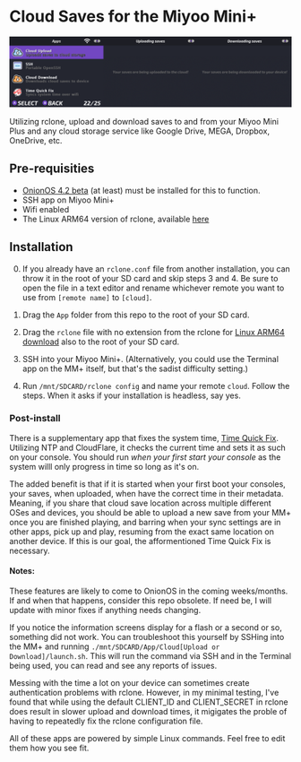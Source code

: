 # Cloud Saves for the Miyoo Mini+

![Main Apps UI](https://github.com/hotcereal/files/blob/main/Unknown-3.png?raw=true)

Utilizing rclone, upload and download saves to and from your Miyoo Mini Plus and any cloud storage service like Google Drive, MEGA, Dropbox, OneDrive, etc.

## Pre-requisities
- [OnionOS 4.2 beta](https://github.com/OnionUI/Onion/releases/tag/dev-v4.2.0-beta) (at least) must be installed for this to function.
- SSH app on Miyoo Mini+
- Wifi enabled
- The Linux ARM64 version of rclone, available [here](https://downloads.rclone.org/v1.62.2/rclone-v1.62.2-osx-arm64.zip)

## Installation

0. If you already have an `rclone.conf` file from another installation, you can throw it in the root of your SD card and skip steps 3 and 4. Be sure to open the file in a text editor and rename whichever remote you want to use from `[remote name]` to `[cloud]`.

1. Drag the `App` folder from this repo to the root of your SD card.
2. Drag the `rclone` file with no extension from the rclone for [Linux ARM64 download](https://downloads.rclone.org/v1.62.2/rclone-v1.62.2-osx-arm64.zip) also to the root of your SD card.
3. SSH into your Miyoo Mini+. (Alternatively, you could use the Terminal app on the MM+ itself, but that's the sadist difficulty setting.)
4. Run `/mnt/SDCARD/rclone config` and name your remote `cloud`. Follow the steps. When it asks if your installation is headless, say yes. 

### Post-install

There is a supplementary app that fixes the system time, [Time Quick Fix](https://github.com/hotcereal/time-quick-fix). Utilizing NTP and CloudFlare, it checks the current time and sets it as such on your console. You should run *when your first start your console* as the system willl only progress in time so long as it's on. 

The added benefit is that if it is started when your first boot your consoles, your saves, when uploaded, when have the correct time in their metadata. Meaning, if you share that cloud save location across multiple different OSes and devices, you should be able to upload a new save from your MM+ once you are finished playing, and barring when your sync settings are in other apps, pick up and play, resuming from the exact same location on another device. If this is our goal, the afformentioned Time Quick Fix is necessary. 

#### Notes:
These features are likely to come to OnionOS in the coming weeks/months. If and when that happens, consider this repo obsolete. If need be, I will update with minor fixes if anything needs changing. 

If you notice the information screens display for a flash or a second or so, something did not work. You can troubleshoot this yourself by SSHing into the MM+ and running `./mnt/SDCARD/App/Cloud[Upload or Download]/launch.sh`. This will run the command via SSH and in the Terminal being used, you can read and see any reports of issues.

Messing with the time a lot on your device can sometimes create authentication problems with rclone. However, in my minimal testing, I've found that while using the default CLIENT_ID and CLIENT_SECRET in rclone does result in slower upload and download times, it migigates the proble of having to repeatedly fix the rclone configuration file. 

All of these apps are powered by simple Linux commands. Feel free to edit them how you see fit. 
